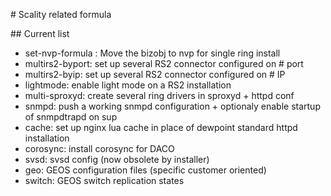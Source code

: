 # Scality related formula

## Current list 
* set-nvp-formula : Move the bizobj to nvp for single ring install
* multirs2-byport: set up several RS2 connector configured on # port 
* multirs2-byip: set up several RS2 connector configured on # IP 
* lightmode: enable light mode on a RS2 installation 
* multi-sproxyd: create several ring drivers in sproxyd + httpd conf
* snmpd: push a working snmpd configuration + optionaly enable startup of snmpdtrapd on sup
* cache: set up nginx lua cache in place of dewpoint standard httpd installation
* corosync: install corosync for DACO 
* svsd: svsd config (now obsolete by installer)
* geo: GEOS configuration files (specific customer oriented)
* switch: GEOS switch replication states
